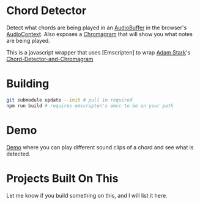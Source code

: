 # Chord Detector

Detect what chords are being played in an [AudioBuffer] in the browser's [AudioContext].  Also exposes a [Chromagram] that will show you what notes are being played.

This is a javascript wrapper that uses [Emscripten] to wrap [Adam Stark]'s [Chord-Detector-and-Chromagram]

 [AudioBuffer]: https://developer.mozilla.org/en-US/docs/Web/API/AudioBuffer
 [AudioContext]: https://developer.mozilla.org/en-US/docs/Web/API/AudioContext
 [Chromagram]: https://en.wikipedia.org/wiki/Chroma_feature
 [Adam Stark]: https://github.com/adamstark
 [Chord-Detector-and-Chromagram]: https://github.com/adamstark/Chord-Detector-and-Chromagram

# Building

```bash
git submodule update --init # pull in required
npm run build # requires emscripten's emcc to be on your path
```
# Demo

[Demo](https://myers.github.com/chord_detector/) where you can play different sound clips of a chord and see what is detected.

# Projects Built On This

Let me know if you build something on this, and I will list it here.